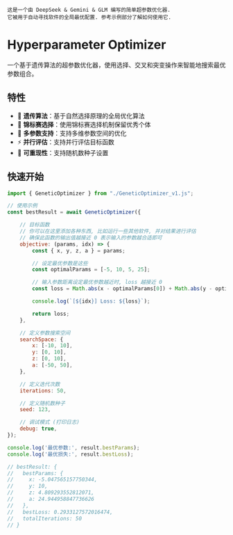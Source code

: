 
```
这是一个由 DeepSeek & Gemini & GLM 编写的简单超参数优化器.
它被用于自动寻找软件的全局最优配置. 参考示例部分了解如何使用它.
```

# Hyperparameter Optimizer

一个基于遗传算法的超参数优化器，使用选择、交叉和突变操作来智能地搜索最优参数组合。

## 特性

- 🧬 **遗传算法**：基于自然选择原理的全局优化算法
- 🎯 **锦标赛选择**：使用锦标赛选择机制保留优秀个体
- 🔧 **多参数支持**：支持多维参数空间的优化
- ⚡ **并行评估**：支持并行评估目标函数
- 🎲 **可重现性**：支持随机数种子设置

## 快速开始

```javascript
import { GeneticOptimizer } from "./GeneticOptimizer_v1.js";

// 使用示例
const bestResult = await GeneticOptimizer({

	// 目标函数
	// 你可以在这里添加各种东西, 比如运行一些其他软件, 并对结果进行评估
	// 确保此函数的输出值越接近 0 表示输入的参数越合适即可
	objective: (params, idx) => {
		const { x, y, z, a } = params;

		// 设定最优参数是这些
		const optimalParams = [-5, 10, 5, 25];

		// 输入参数距离设定最优参数越近时, loss 越接近 0
		const loss = Math.abs(x - optimalParams[0]) + Math.abs(y - optimalParams[1]) + Math.abs(z - optimalParams[2]) + Math.abs(a - optimalParams[3]);

		console.log(`[${idx}] Loss: ${loss}`);

		return loss;
	},

	// 定义参数搜索空间
	searchSpace: {
		x: [-10, 10],
		y: [0, 10],
		z: [0, 10],
		a: [-50, 50],
	},

	// 定义迭代次数
	iterations: 50,

	// 定义随机数种子
	seed: 123,

	// 调试模式 (打印日志)
	debug: true,
});

console.log('最优参数:', result.bestParams);
console.log('最优损失:', result.bestLoss);

// bestResult: {
//   bestParams: {
//     x: -5.047565157750344,
//     y: 10,
//     z: 4.809293552812071,
//     a: 24.944958847736626
//   },
//   bestLoss: 0.2933127572016474,
//   totalIterations: 50
// }
```
